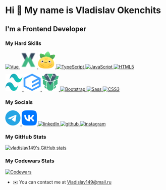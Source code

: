 # Hi 👋 My name is Vladislav Okenchits

## I'm a Frontend Developer

### My Hard Skills

<p>
  <a href="https://vuejs.org/" target="_blank" rel="noreferrer" title="Vue">
    <img src="https://raw.githubusercontent.com/danielcranney/readme-generator/main/public/icons/skills/vuejs-colored.svg" width="54" height="54" alt="Vue" />
  </a>

  <a href="https://vuex.vuejs.org/" target="_blank" rel="noreferrer" title="Vuex">
    <img src="vuex.svg" width="54" height="54" alt="Vuex" />
  </a>

  <a href="https://pinia.vuejs.org/" target="_blank" rel="noreferrer" title="Pinia">
    <img src="pinia.svg" width="54" height="54" alt="Pinia" />
  </a>

  <a href="https://www.typescriptlang.org/" target="_blank" rel="noreferrer" title="TypeScript">
    <img src="https://raw.githubusercontent.com/danielcranney/readme-generator/main/public/icons/skills/typescript-colored.svg" width="54" height="54" alt="TypeScript" />
  </a>

  <a href="https://developer.mozilla.org/en-US/docs/Web/JavaScript" target="_blank" rel="noreferrer" title="JavaScript">
    <img src="https://raw.githubusercontent.com/danielcranney/readme-generator/main/public/icons/skills/javascript-colored.svg" width="54" height="54" alt="JavaScript" />
  </a>

  <a href="https://developer.mozilla.org/en-US/docs/Glossary/HTML5" target="_blank" rel="noreferrer" title="HTML">
    <img src="https://raw.githubusercontent.com/danielcranney/readme-generator/main/public/icons/skills/html5-colored.svg" width="54" height="54" alt="HTML5" />
  </a>
</p>

<p>
  <a href="https://tailwindcss.com/" target="_blank" rel="noreferrer" title="Tailwind">
    <img src="tailwind.svg" width="54" height="54" alt="Tailwind" />
  </a>
  
  <a href="https://element-plus.org/en-US/" target="_blank" rel="noreferrer" title="Element plus">
    <img src="element-plus.svg" width="54" height="54" alt="Element plus" />
  </a>

  <a href="https://primevue.org/" target="_blank" rel="noreferrer" title="Prime vue">
    <img src="prime-vue.svg" width="54" height="54" alt="Prime vue" />
  </a>

  <a href="https://getbootstrap.com/" target="_blank" rel="noreferrer" title="Bootstrap">
    <img src="https://raw.githubusercontent.com/danielcranney/readme-generator/main/public/icons/skills/bootstrap-colored.svg" width="54" height="54" alt="Bootstrap" />
  </a>

  <a href="https://sass-lang.com/" target="_blank" rel="noreferrer" title="SASS">
    <img src="https://raw.githubusercontent.com/danielcranney/readme-generator/main/public/icons/skills/sass-colored.svg" width="54" height="54" alt="Sass" />
  </a>

  <a href="https://www.w3.org/TR/CSS/#css" target="_blank" rel="noreferrer" title="CSS">
    <img src="https://raw.githubusercontent.com/danielcranney/readme-generator/main/public/icons/skills/css3-colored.svg" width="54" height="54" alt="CSS3" />
  </a>
</p>

### My Socials

<p>
  <a href="https://t.me/Vlad_Okenchits" target="_blank" rel="noreferrer">
    <img src="telegram.svg"  width="48" height="48" alt="telegram"/>
  </a>

  <a href="https://vk.com/vladik_sw" target="_blank" rel="noreferrer">
    <img src="vk.svg"  width="48" height="48" alt="vk"/>
  </a>

  <a href="https://www.linkedin.com/in/vladislav-okenchits-6ba209249" target="_blank" rel="noreferrer">
    <img src="https://raw.githubusercontent.com/danielcranney/readme-generator/main/public/icons/socials/linkedin.svg" width="48" height="48" alt="linkedIn" />
  </a>

  <a href="https://www.github.com/vladislav149" target="_blank" rel="noreferrer">
    <img src="https://raw.githubusercontent.com/danielcranney/readme-generator/main/public/icons/socials/github.svg" width="48" height="48" alt="github"/>
  </a>

  <a href="http://www.instagram.com/vladik_avkaz" target="_blank" rel="noreferrer">
    <img src="https://raw.githubusercontent.com/danielcranney/readme-generator/main/public/icons/socials/instagram.svg" width="48" height="48" alt="instagram" />
  </a>
</p>

### My GitHub Stats

<a href="http://www.github.com/vladislav149">
  <img src="https://github-readme-stats.vercel.app/api?username=vladislav149&show_icons=true&hide=&count_private=true&title_color=0891b2&text_color=ffffff&icon_color=0891b2&bg_color=1c1917&hide_border=true&show_icons=true" alt="vladislav149's GitHub stats" />
</a>

### My Codewars Stats

[![Codewars](https://www.codewars.com/users/vladislav149/badges/large?theme=light)](https://www.codewars.com/users/NicolasOlenev/vladislav149/large?theme=light)

- ✉️ You can contact me at [Vladislav149@mail.ru](mailto:vladislav149@mail.ru)
